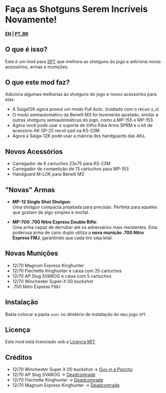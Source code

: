 # Faça as Shotguns Serem Incríveis Novamente!

#### [EN](README.md) | [PT_BR](README_BR.md)

## O que é isso?

Este é um mod para [SPT](https://www.sp-tarkov.com "O objetivo principal do projeto é fornecer uma experiência offline separada e para um jogador com progressão pronta para uso para o cliente oficial da BSG. Agora você pode jogar Escape From Tarkov enquanto espera os servidores voltarem ao ar, enquanto está desconectado da Internet, ou se precisar de uma pausa dos cheaters.") que melhora as shotguns do jogo e adiciona novos acessórios, armas e munições.

## O que este mod faz?

Adiciona algumas melhorias às shotguns do jogo e novos acessórios para elas:

- A Saiga12K agora possui um modo Full Auto. (cuidado com o recuo ಠ_ಠ)
- O modo semiautomático da Benelli M3 foi levemente ajustado, similar a outras shotguns semiautomáticas do jogo, como a MP-155 e MP-153.
- Agora você pode usar o suporte de trilho Kiba Arms SPRM e o kit de acessório AK GP-25 recoil pad na KS-23M.
- Agora a Saiga-12K pode usar a maioria dos handguards das AKs.

## Novos Acessórios

- Carregador de 6 cartuchos 23x75 para KS-23M
- Carregador de competição de 13 cartuchos para MP-153
- Handguard M-LOK para Benelli M3

## "Novas" Armas

- **MP-12 Single Shot Shotgun**:  
Uma shotgun compacta projetada para precisão. Perfeita para aqueles que gostam de algo simples e mortal.

- **MP-700 .700 Nitro Express Double Rifle**:  
Uma arma capaz de derrubar até os adversários mais resistentes. Esta poderosa arma de cano duplo utiliza a **nova munição .700 Nitro Express FMJ**, garantindo que cada tiro seja letal.

## Novas Munições

- 12/70 Magnum Express Kinghunter
- 12/70 Flechette Kinghunter e caixa com 25 cartuchos
- 12/70 AP Slug SVAROG e caixa com 5 cartuchos
- 12/70 Winchester Super-X 00 buckshot
- .700 Nitro Express FMJ

## Instalação

Basta colocar a pasta `user` no diretório de instalação do seu jogo `SPT`.

## Licença

Este mod está licenciado sob a [Licença MIT](LICENSE).

## Créditos

- 12/70 Winchester Super X 00 buckshot -> [Guy in a Poncho](https://sketchfab.com/ponchoguy)
- 12/70 AP Slug SVAROG -> [Deadcomrade](https://sketchfab.com/deadcomrade)
- 12/70 Flechette Kinghunter -> [Deadcomrade](https://sketchfab.com/deadcomrade)
- 12/70 Magnum Express Kinghunter -> [Deadcomrade](https://sketchfab.com/deadcomrade)

